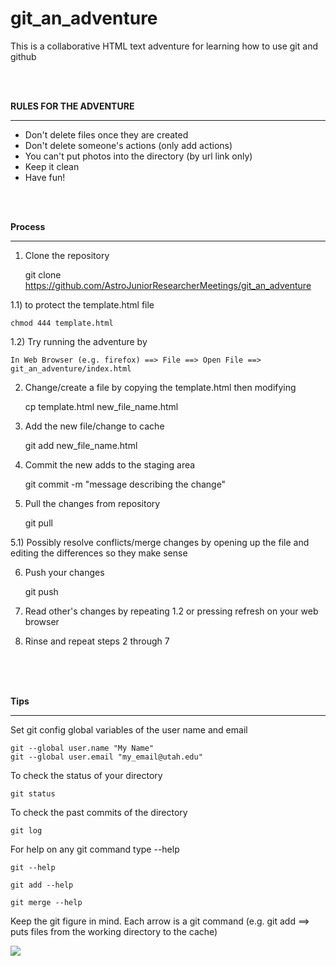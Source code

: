 git_an_adventure
================

This is a collaborative HTML text adventure for learning how to use git and github

<br>
<br>

__RULES FOR THE ADVENTURE__
______________________________________________

* Don't delete files once they are created 
* Don't delete someone's actions (only add actions)
* You can't put photos into the directory (by url link only)
* Keep it clean 
* Have fun!

<br>
<br>

__Process__
______________________________________________
1) Clone the repository 

	git clone https://github.com/AstroJuniorResearcherMeetings/git_an_adventure

1.1) to protect the template.html file

	chmod 444 template.html

1.2) Try running the adventure by

	In Web Browser (e.g. firefox) ==> File ==> Open File ==> git_an_adventure/index.html

2) Change/create a file by copying the template.html then modifying

	cp template.html new_file_name.html

3) Add the new file/change to cache

	git add new_file_name.html

4) Commit the new adds to the staging area
	
	git commit -m "message describing the change"

5) Pull the changes from repository

	git pull

5.1) Possibly resolve conflicts/merge changes by opening up the file and editing the differences so they make sense
	

6) Push your changes
	
	git push

7) Read other's changes by repeating 1.2 or pressing refresh on your web browser

8) Rinse and repeat steps 2 through 7

<br>
<br>
<br>

__Tips__
______________________________________________

Set git config global variables of the user name and email

	git --global user.name "My Name"
	git --global user.email "my_email@utah.edu"

To check the status of your directory

	git status

To check the past commits of the directory

	git log

For help on any git command type --help

	git --help 

	git add --help

	git merge --help

Keep the git figure in mind. Each arrow is a git command (e.g. git add ==> puts files from the working directory to the cache)

<img src="http://www.google.com/url?sa=i&rct=j&q=&esrc=s&source=images&cd=&cad=rja&uact=8&docid=hP8ChnqWJW7YgM&tbnid=WBmU-kyC3jlfWM:&ved=0CAUQjRw&url=http%3A%2F%2Fcommons.wikimedia.org%2Fwiki%2FFile%3AGit_data_flow.png&ei=SwvXU87fKsGQyASHlYLADQ&psig=AFQjCNFBp5nETMLaWysN_gyaPtUQF5spCQ&ust=1406688418203484">



